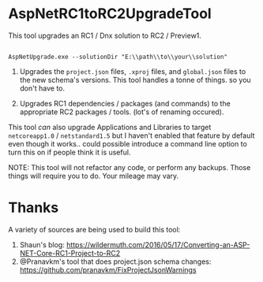 # AspNetRC1toRC2UpgradeTool

This tool upgrades an RC1 / Dnx solution to RC2 / Preview1.

```

AspNetUpgrade.exe --solutionDir "E:\\path\\to\\your\\solution"

```



1. Upgrades the `project.json` files, `.xproj` files, and `global.json` files to the new schema's versions. This tool handles a tonne of things. so you don't have to.

2. Upgrades RC1 dependencies / packages (and commands) to the appropriate RC2 packages / tools. (lot's of renaming occured).

This tool *can* also upgrade Applications and Libraries to target `netcoreapp1.0` / `netstandard1.5` but I haven't enabled that feature by default even though it works.. could possible introduce a command line option to turn this on if people think it is useful.

NOTE: This tool will not refactor any code, or perform any backups. Those things will require you to do. Your mileage may vary.

# Thanks

A variety of sources are being used to build this tool:

1. Shaun's blog: https://wildermuth.com/2016/05/17/Converting-an-ASP-NET-Core-RC1-Project-to-RC2
2. @Pranavkm's tool that does project.json schema changes: https://github.com/pranavkm/FixProjectJsonWarnings


